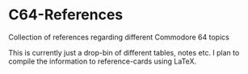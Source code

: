 # C64-References
Collection of references regarding different Commodore 64 topics

This is currently just a drop-bin of different tables, notes etc. 
I plan to compile the information to reference-cards using LaTeX.

